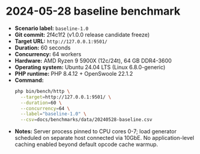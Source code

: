 # 2024-05-28 baseline benchmark

- **Scenario label:** `baseline-1.0`
- **Git commit:** 2f4c1f2 (v1.0.0 release candidate freeze)
- **Target URL:** `http://127.0.0.1:9501/`
- **Duration:** 60 seconds
- **Concurrency:** 64 workers
- **Hardware:** AMD Ryzen 9 5900X (12c/24t), 64 GB DDR4-3600
- **Operating system:** Ubuntu 24.04 LTS (Linux 6.8.0-generic)
- **PHP runtime:** PHP 8.4.12 + OpenSwoole 22.1.2
- **Command:**
  ```bash
  php bin/bench/http \
    --target=http://127.0.0.1:9501/ \
    --duration=60 \
    --concurrency=64 \
    --label="baseline-1.0" \
    --csv=docs/benchmarks/data/20240528-baseline.csv
  ```
- **Notes:** Server process pinned to CPU cores 0-7; load generator scheduled on
  separate host connected via 10GbE. No application-level caching enabled beyond
  default opcode cache warmup.
